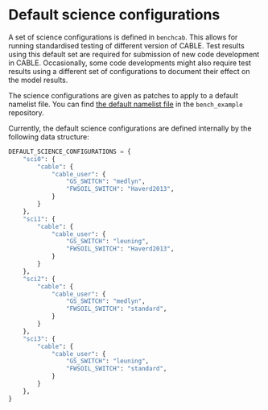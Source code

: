 # Default science configurations

A set of science configurations is defined in `benchcab`. This allows for running standardised testing of different version of CABLE. Test results using this default set are required for submission of new code development in CABLE. Occasionally, some code developments might also require test results using a different set of configurations to document their effect on the model results.

The science configurations are given as patches to apply to a default namelist file. You can find [the default namelist file](https://github.com/CABLE-LSM/bench_example/blob/dev/namelists/cable.nml) in the `bench_example` repository.

Currently, the default science configurations are defined internally by the following data structure:
```python
DEFAULT_SCIENCE_CONFIGURATIONS = {
    "sci0": {
        "cable": {
            "cable_user": {
                "GS_SWITCH": "medlyn",
                "FWSOIL_SWITCH": "Haverd2013",
            }
        }
    },
    "sci1": {
        "cable": {
            "cable_user": {
                "GS_SWITCH": "leuning",
                "FWSOIL_SWITCH": "Haverd2013",
            }
        }
    },
    "sci2": {
        "cable": {
            "cable_user": {
                "GS_SWITCH": "medlyn",
                "FWSOIL_SWITCH": "standard",
            }
        }
    },
    "sci3": {
        "cable": {
            "cable_user": {
                "GS_SWITCH": "leuning",
                "FWSOIL_SWITCH": "standard",
            }
        }
    },
}
```